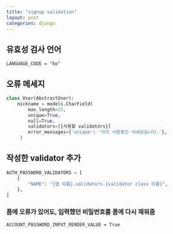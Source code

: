 ```yaml
---
title: "signup validation"
layout: post
categories: django
---
```

 

## 유효성 검사 언어
```terminal
LANGUAGE_CODE = "ko"
```

## 오류 메세지 
```python
class User(AbstractUser):
    nickname = models.CharField(
        max_length=15,
        unique=True, 
        null=True,  
        validators=[{사용할 validators}]
        error_messages={'unique': '이미 사용중인 닉네임입니다.'},
     )
```

## 작성한 validator 추가
```python
AUTH_PASSWORD_VALIDATORS = [
    {
        "NAME": "{앱 이름}.validators.{validator class 이름}",
    },
]
```

 
### 폼에 오류가 있어도, 입력했던 비밀번호를 폼에 다시 채워줌
```terminal
ACCOUNT_PASSWORD_INPUT_RENDER_VALUE = True
```

              